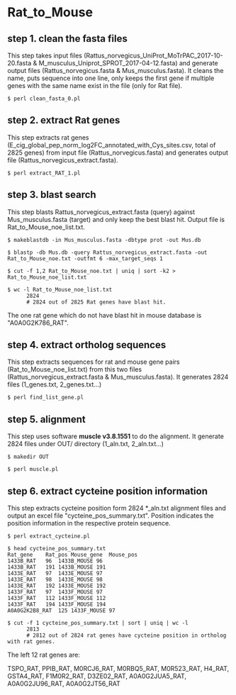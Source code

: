 # Rat_to_Mouse

## step 1. clean the fasta files

This step takes input files (Rattus_norvegicus_UniProt_MoTrPAC_2017-10-20.fasta & M_musculus_Uniprot_SPROT_2017-04-12.fasta) and generate output files (Rattus_norvegicus.fasta & Mus_musculus.fasta). It cleans the name, puts sequence into one line, only keeps the first gene if multiple genes with the same name exist in the file (only for Rat file).
```
$ perl clean_fasta_0.pl
```

## step 2. extract Rat genes

This step extracts rat genes (E_cig_global_pep_norm_log2FC_annotated_with_Cys_sites.csv, total of 2825 genes) from input file (Rattus_norvegicus.fasta) and generates output file (Rattus_norvegicus_extract.fasta).
```
$ perl extract_RAT_1.pl
```

## step 3. blast search

This step blasts Rattus_norvegicus_extract.fasta (query) against Mus_musculus.fasta (target) and only keep the best blast hit. Output file is Rat_to_Mouse_noe_list.txt.
```
$ makeblastdb -in Mus_musculus.fasta -dbtype prot -out Mus.db

$ blastp -db Mus.db -query Rattus_norvegicus_extract.fasta -out Rat_to_Mouse_noe.txt -outfmt 6 -max_target_seqs 1

$ cut -f 1,2 Rat_to_Mouse_noe.txt | uniq | sort -k2 > Rat_to_Mouse_noe_list.txt

$ wc -l Rat_to_Mouse_noe_list.txt
      2824
      # 2824 out of 2825 Rat genes have blast hit.
```
The one rat gene which do not have blast hit in mouse database is "A0A0G2K786_RAT".

## step 4. extract ortholog sequences

This step extracts sequences for rat and mouse gene pairs (Rat_to_Mouse_noe_list.txt) from this two files (Rattus_norvegicus_extract.fasta & Mus_musculus.fasta). It generates 2824 files (1_genes.txt, 2_genes.txt...)
```
$ perl find_list_gene.pl
```

## step 5. alignment

This step uses software **muscle v3.8.1551** to do the alignment. It generate 2824 files under OUT/ directory (1_aln.txt, 2_aln.txt...)
```
$ makedir OUT

$ perl muscle.pl
```

## step 6. extract cycteine position information

This step extracts cycteine position form 2824 \*\_aln.txt alignment files and output an excel file "cycteine_pos_summary.txt". Position indicates the position information in the respective protein sequence. 

```
$ perl extract_cycteine.pl

$ head cycteine_pos_summary.txt
Rat_gene	Rat_pos	Mouse_gene	Mouse_pos
1433B_RAT	96	1433B_MOUSE	96
1433B_RAT	191	1433B_MOUSE	191
1433E_RAT	97	1433E_MOUSE	97
1433E_RAT	98	1433E_MOUSE	98
1433E_RAT	192	1433E_MOUSE	192
1433F_RAT	97	1433F_MOUSE	97
1433F_RAT	112	1433F_MOUSE	112
1433F_RAT	194	1433F_MOUSE	194
A0A0G2K2B8_RAT	125	1433F_MOUSE	97

$ cut -f 1 cycteine_pos_summary.txt | sort | uniq | wc -l
      2813
      # 2812 out of 2824 rat genes have cycteine position in ortholog with rat genes.
```
The left 12 rat genes are:

TSPO_RAT, PPIB_RAT, M0RCJ6_RAT, M0RBQ5_RAT, M0R523_RAT, H4_RAT, GSTA4_RAT, F1M0R2_RAT, D3ZE02_RAT, A0A0G2JUA5_RAT, A0A0G2JU96_RAT, A0A0G2JT56_RAT
